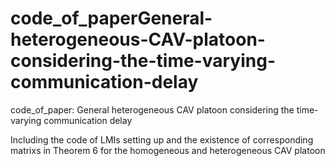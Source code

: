 # code_of_paperGeneral-heterogeneous-CAV-platoon-considering-the-time-varying-communication-delay
code_of_paper: General heterogeneous CAV platoon considering the time-varying communication delay

Including the code of LMIs setting up and the existence of corresponding matrixs in Theorem 6 for the homogeneous and heterogeneous CAV platoon
